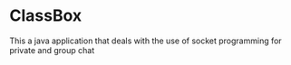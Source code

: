 # ClassBox
 This a java application that deals with the use of socket programming for private and group chat
